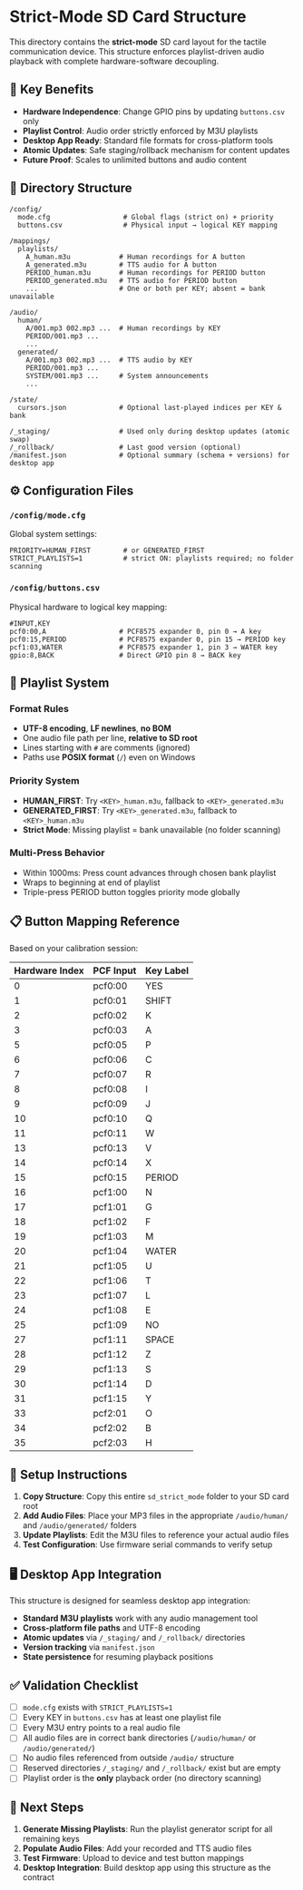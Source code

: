 # Strict-Mode SD Card Structure

This directory contains the **strict-mode** SD card layout for the tactile communication device. This structure enforces playlist-driven audio playback with complete hardware-software decoupling.

## 🎯 Key Benefits

- **Hardware Independence**: Change GPIO pins by updating `buttons.csv` only
- **Playlist Control**: Audio order strictly enforced by M3U playlists
- **Desktop App Ready**: Standard file formats for cross-platform tools
- **Atomic Updates**: Safe staging/rollback mechanism for content updates
- **Future Proof**: Scales to unlimited buttons and audio content

## 📁 Directory Structure

```
/config/
  mode.cfg                  # Global flags (strict on) + priority
  buttons.csv               # Physical input → logical KEY mapping

/mappings/
  playlists/
    A_human.m3u            # Human recordings for A button
    A_generated.m3u        # TTS audio for A button
    PERIOD_human.m3u       # Human recordings for PERIOD button
    PERIOD_generated.m3u   # TTS audio for PERIOD button
    ...                    # One or both per KEY; absent = bank unavailable

/audio/
  human/
    A/001.mp3 002.mp3 ...  # Human recordings by KEY
    PERIOD/001.mp3 ...
    ...
  generated/
    A/001.mp3 002.mp3 ...  # TTS audio by KEY
    PERIOD/001.mp3 ...
    SYSTEM/001.mp3 ...     # System announcements
    ...

/state/
  cursors.json             # Optional last-played indices per KEY & bank

/_staging/                 # Used only during desktop updates (atomic swap)
/_rollback/                # Last good version (optional)
/manifest.json             # Optional summary (schema + versions) for desktop app
```

## ⚙️ Configuration Files

### `/config/mode.cfg`
Global system settings:
```
PRIORITY=HUMAN_FIRST        # or GENERATED_FIRST
STRICT_PLAYLISTS=1          # strict ON: playlists required; no folder scanning
```

### `/config/buttons.csv`
Physical hardware to logical key mapping:
```
#INPUT,KEY
pcf0:00,A                  # PCF8575 expander 0, pin 0 → A key
pcf0:15,PERIOD             # PCF8575 expander 0, pin 15 → PERIOD key
pcf1:03,WATER              # PCF8575 expander 1, pin 3 → WATER key
gpio:8,BACK                # Direct GPIO pin 8 → BACK key
```

## 🎵 Playlist System

### Format Rules
- **UTF-8 encoding**, **LF newlines**, **no BOM**
- One audio file path per line, **relative to SD root**
- Lines starting with `#` are comments (ignored)
- Paths use **POSIX format** (`/`) even on Windows

### Priority System
- **HUMAN_FIRST**: Try `<KEY>_human.m3u`, fallback to `<KEY>_generated.m3u`
- **GENERATED_FIRST**: Try `<KEY>_generated.m3u`, fallback to `<KEY>_human.m3u`
- **Strict Mode**: Missing playlist = bank unavailable (no folder scanning)

### Multi-Press Behavior
- Within 1000ms: Press count advances through chosen bank playlist
- Wraps to beginning at end of playlist
- Triple-press PERIOD button toggles priority mode globally

## 📋 Button Mapping Reference

Based on your calibration session:

| Hardware Index | PCF Input | Key Label |
|----------------|-----------|-----------|
| 0 | pcf0:00 | YES |
| 1 | pcf0:01 | SHIFT |
| 2 | pcf0:02 | K |
| 3 | pcf0:03 | A |
| 5 | pcf0:05 | P |
| 6 | pcf0:06 | C |
| 7 | pcf0:07 | R |
| 8 | pcf0:08 | I |
| 9 | pcf0:09 | J |
| 10 | pcf0:10 | Q |
| 11 | pcf0:11 | W |
| 13 | pcf0:13 | V |
| 14 | pcf0:14 | X |
| 15 | pcf0:15 | PERIOD |
| 16 | pcf1:00 | N |
| 17 | pcf1:01 | G |
| 18 | pcf1:02 | F |
| 19 | pcf1:03 | M |
| 20 | pcf1:04 | WATER |
| 21 | pcf1:05 | U |
| 22 | pcf1:06 | T |
| 23 | pcf1:07 | L |
| 24 | pcf1:08 | E |
| 25 | pcf1:09 | NO |
| 27 | pcf1:11 | SPACE |
| 28 | pcf1:12 | Z |
| 29 | pcf1:13 | S |
| 30 | pcf1:14 | D |
| 31 | pcf1:15 | Y |
| 33 | pcf2:01 | O |
| 34 | pcf2:02 | B |
| 35 | pcf2:03 | H |

## 🔧 Setup Instructions

1. **Copy Structure**: Copy this entire `sd_strict_mode` folder to your SD card root
2. **Add Audio Files**: Place your MP3 files in the appropriate `/audio/human/` and `/audio/generated/` folders
3. **Update Playlists**: Edit the M3U files to reference your actual audio files
4. **Test Configuration**: Use firmware serial commands to verify setup

## 🖥️ Desktop App Integration

This structure is designed for seamless desktop app integration:

- **Standard M3U playlists** work with any audio management tool
- **Cross-platform file paths** and UTF-8 encoding
- **Atomic updates** via `/_staging/` and `/_rollback/` directories
- **Version tracking** via `manifest.json`
- **State persistence** for resuming playback positions

## ✅ Validation Checklist

- [ ] `mode.cfg` exists with `STRICT_PLAYLISTS=1`
- [ ] Every KEY in `buttons.csv` has at least one playlist file
- [ ] Every M3U entry points to a real audio file
- [ ] All audio files are in correct bank directories (`/audio/human/` or `/audio/generated/`)
- [ ] No audio files referenced from outside `/audio/` structure
- [ ] Reserved directories `/_staging/` and `/_rollback/` exist but are empty
- [ ] Playlist order is the **only** playback order (no directory scanning)

## 🚀 Next Steps

1. **Generate Missing Playlists**: Run the playlist generator script for all remaining keys
2. **Populate Audio Files**: Add your recorded and TTS audio files
3. **Test Firmware**: Upload to device and test button mappings
4. **Desktop Integration**: Build desktop app using this structure as the contract
